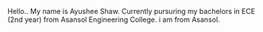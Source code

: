 Hello..
My name is Ayushee Shaw.
Currently pursuring my bachelors in ECE (2nd year) from Asansol Engineering College.
i am from Asansol.
